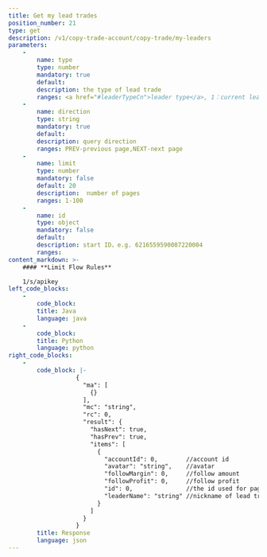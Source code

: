 ```yaml
---
title: Get my lead trades
position_number: 21
type: get
description: /v1/copy-trade-account/copy-trade/my-leaders
parameters:
    -
        name: type
        type: number
        mandatory: true
        default:
        description: the type of lead trade
        ranges: <a href="#leaderTypeCn">leader type</a>, 1：current lead trades; 2：historical lead trades
    -
        name: direction
        type: string
        mandatory: true
        default:
        description: query direction
        ranges: PREV-previous page,NEXT-next page
    -
        name: limit
        type: number
        mandatory: false
        default: 20
        description:  number of pages
        ranges: 1-100
    -
        name: id
        type: object
        mandatory: false
        default: 
        description: start ID，e.g. 6216559590087220004
        ranges:
content_markdown: >-
    #### **Limit Flow Rules**

    1/s/apikey
left_code_blocks:
    -
        code_block:
        title: Java
        language: java
    -
        code_block:
        title: Python
        language: python
right_code_blocks:
    -
        code_block: |-
                   {
                     "ma": [
                       {}
                     ],
                     "mc": "string",
                     "rc": 0,
                     "result": {
                       "hasNext": true,
                       "hasPrev": true,
                       "items": [
                         {
                           "accountId": 0,        //account id
                           "avatar": "string",    //avatar
                           "followMargin": 0,     //follow amount
                           "followProfit": 0,     //follow profit
                           "id": 0,               //the id used for pagination query
                           "leaderName": "string" //nickname of lead trader
                         }
                       ]
                     }
                   }
        title: Response
        language: json
---
```

